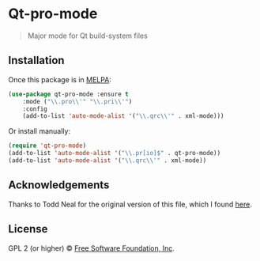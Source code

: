 # Qt-pro-mode

> Major mode for Qt build-system files

## Installation

Once this package is in [MELPA](https://melpa.org/):

```lisp
(use-package qt-pro-mode :ensure t
    :mode ("\\.pro\\'" "\\.pri\\'")
    :config
    (add-to-list 'auto-mode-alist '("\\.qrc\\'" . xml-mode)))
```

Or install manually:

```lisp
(require 'qt-pro-mode)
(add-to-list 'auto-mode-alist '("\\.pr[io]$" . qt-pro-mode))
(add-to-list 'auto-mode-alist '("\\.qrc\\'" . xml-mode))
```

## Acknowledgements

Thanks to Todd Neal for the original version of this file, which I
found
[here](https://raw.githubusercontent.com/chriskonstad/emacs/master/elisp/qt-pro.el).

## License

GPL 2 (or higher) © [Free Software Foundation, Inc](http://www.fsf.org/about).
